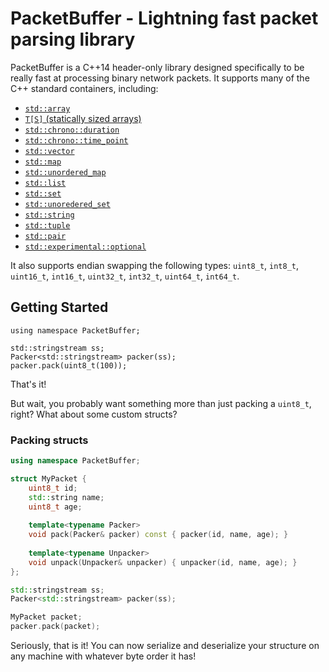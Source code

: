 PacketBuffer - Lightning fast packet parsing library
========================================================

PacketBuffer is a C++14 header-only library designed specifically to be really fast at processing binary network packets. It supports many of the C++ standard containers, including:

 * [`std::array`](include/PacketBuffer/Serializer/Std/Array.h)
 * [`T[S]` (statically sized arrays)](include/PacketBuffer/Serializer/Std/Array.h)
 * [`std::chrono::duration`](include/PacketBuffer/Serializer/Std/Chrono.h)
 * [`std::chrono::time_point`](include/PacketBuffer/Serializer/Std/Chrono.h)
 * [`std::vector`](include/PacketBuffer/Serializer/Std/Vector.h)
 * [`std::map`](include/PacketBuffer/Serializer/Std/Map.h)
 * [`std::unordered_map`](include/PacketBuffer/Serializer/Std/Map.h)
 * [`std::list`](include/PacketBuffer/Serializer/Std/List.h)
 * [`std::set`](include/PacketBuffer/Serializer/Std/Set.h)
 * [`std::unoredered_set`](include/PacketBuffer/Serializer/Std/Set.h)
 * [`std::string`](include/PacketBuffer/Serializer/Std/String.h)
 * [`std::tuple`](include/PacketBuffer/Serializer/Std/Tuple.h)
 * [`std::pair`](include/PacketBuffer/Serializer/Std/Pair.h)
 * [`std::experimental::optional`](include/PacketBuffer/Serializer/Std/Experimental/Optional.h)

It also supports endian swapping the following types: 
    `uint8_t`,  `int8_t`, 
    `uint16_t`, `int16_t`, 
    `uint32_t`, `int32_t`, 
    `uint64_t`, `int64_t`.
    
## Getting Started
````````
using namespace PacketBuffer;

std::stringstream ss;
Packer<std::stringstream> packer(ss);
packer.pack(uint8_t(100));
````````

That's it!

But wait, you probably want something more than just packing a `uint8_t`, right? What about some custom structs?

### Packing structs
``` c++
using namespace PacketBuffer;

struct MyPacket {
    uint8_t id;
    std::string name;
    uint8_t age;
    
    template<typename Packer>
    void pack(Packer& packer) const { packer(id, name, age); }
    
    template<typename Unpacker>
    void unpack(Unpacker& unpacker) { unpacker(id, name, age); }
};

std::stringstream ss;
Packer<std::stringstream> packer(ss);

MyPacket packet;
packer.pack(packet);
```

Seriously, that is it! You can now serialize and deserialize your structure on any machine with whatever byte order it has!